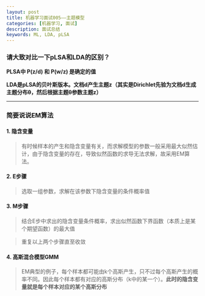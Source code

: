 ```yaml
---
layout: post
title: 机器学习面试005——主题模型
categories: [机器学习, 面试]
description: 面试总结
keywords: ML, LDA, pLSA
---
```


### 请大致对比一下pLSA和LDA的区别？
**PLSA中 P(z/d) 和 P(w/z) 是确定的值**

**LDA是pLSA的贝叶斯版本。文档d产生主题z（其实是Dirichlet先验为文档d生成主题分布θ，然后根据主题θ参数主题z）**

-------

### 简要说说EM算法
#### 1. 隐含变量
> 有时候样本的产生和隐含变量有关，而求解模型的参数一般采用最大似然估计，由于隐含变量的存在，导致似然函数的求导无法求解，故采用EM算法。

#### 2. E步骤
> 选取一组参数，求解在该参数下隐含变量的条件概率值

#### 3. M步骤
> 结合E步中求出的隐含变量条件概率，求出似然函数下界函数（本质上是某个期望函数）的最大值

> 重复以上两个步骤直至收敛

#### 4. 高斯混合模型GMM
> EM典型的例子，每个样本都可能由k个高斯产生，只不过每个高斯产生的概率不同。因此每个样本都有对应的高斯分布（k中的某一个）。**此时的隐含变量就是每个样本对应的某个高斯分布**
